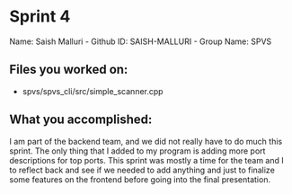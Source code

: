 # Sprint 4

Name: Saish Malluri - Github ID: SAISH-MALLURI - Group Name: SPVS

## Files you worked on:
* spvs/spvs_cli/src/simple_scanner.cpp



## What you accomplished:

I am part of the backend team, and we did not really have to do much this sprint. The only thing that I added to my program is adding more port descriptions for top ports. This sprint was mostly a time for the team and I to reflect back and see if we needed to add anything and just to finalize some features on the frontend before going into the final presentation.
